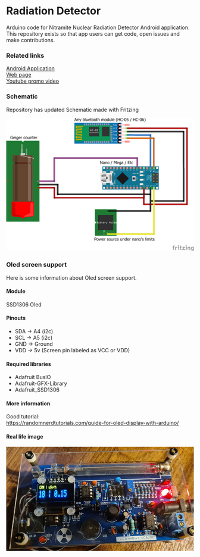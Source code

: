 # Radiation Detector
Arduino code for Nitramite Nuclear Radiation Detector Android application. 
This repository exists so that app users can get code, open issues and make contributions.

### Related links
[Android Application](https://play.google.com/store/apps/details?id=com.nitramite.radiationdetector)  
[Web page](http://www.nitramite.com/radiation-detector.html)  
[Youtube promo video](https://youtu.be/VzV9t7CP7Yc)  

### Schematic
Repository has updated Schematic made with Fritzing

![Schematic](./schematic.png) 


### Oled screen support

Here is some information about Oled screen support.

#### Module
SSD1306 Oled

#### Pinouts
* SDA -> A4 (i2c)
* SCL -> A5 (i2c)
* GND -> Ground
* VDD -> 5v (Screen pin labeled as VCC or VDD)

#### Required libraries
* Adafruit BusIO
* Adafruit-GFX-Library
* Adafruit_SSD1306

#### More information
Good tutorial:  
https://randomnerdtutorials.com/guide-for-oled-display-with-arduino/

#### Real life image
![OledScren](./i2c_screen.jpg) 